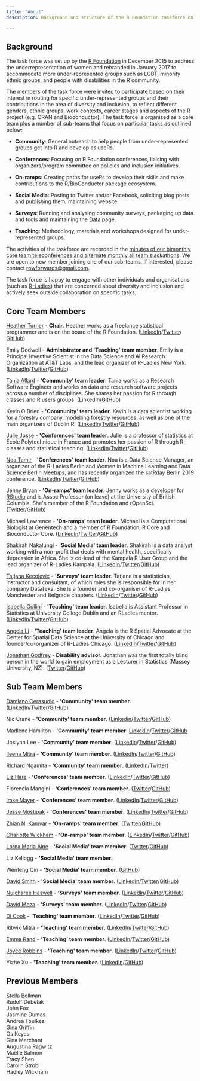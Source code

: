 ```yaml
---
title: "About"
description: Background and structure of the R Foundation taskforce on women and other under-represented groups

---
```


## Background

The task force was set up by the [R Foundation](https://www.r-project.org/foundation/) in December 2015 to address the underrepresentation of women and rebranded in January 2017 to accommodate more under-represented groups such as LGBT, minority ethnic groups, and people with disabilities in the R community.

The members of the task force were invited to participate based on their interest in routing for specific under-represented groups and their contributions in the area of diversity and inclusion, to reflect different genders, ethnic groups, work contexts, career stages and aspects of the R project (e.g. CRAN and Bioconductor). The task force is organised as a core team plus a number of sub-teams that focus on particular tasks as outlined below:

* **Community**: General outreach to help people from under-represented groups get into R and develop as useRs.

* **Conferences**: Focusing on R Foundation conferences, liaising with organizers/program committee on policies and inclusion initiatives.

* **On-ramps**: Creating paths for useRs to develop their skills and make contributions to the R/BioConductor package ecosystem.

* **Social Media**: Posting to Twitter and/or Facebook, soliciting blog posts and publishing them, maintaining website. 

* **Surveys**: Running and analysing community surveys, packaging up data and tools and maintaining the [Data](https://forwards.github.io/data/) page.

* **Teaching**: Methodology, materials and workshops designed for under-represented groups. 

The activities of the taskforce are recorded in the [minutes of our bimonthly core team teleconferences and alternate monthly all team slackathons](https://github.com/forwards/meetings-public). We are open to new member joining one of our sub-teams. If interested, please contact <rowforwards@gmail.com>.

The task force is happy to engage with other individuals and organisations (such as [R-Ladies](http://r-ladies.org)) that are concerned about diversity and inclusion and actively seek outside collaboration on specific tasks. 

## Core Team Members

[Heather Turner](http://heatherturner.net/) - **Chair**. Heather works as a freelance statistical programmer and is on the board of the R Foundation. ([LinkedIn](https://uk.linkedin.com/in/heathrturnr)/[Twitter](https://twitter.com/HeathrTurnr)/ [GitHub](https://github.com/hturner))

Emily Dodwell - **Administrator and 'Teaching' team member**. Emily is a Principal Inventive Scientist in the Data Science and AI Research Organization at AT&T Labs, and the lead organizer of R-Ladies New York. ([LinkedIn](https://www.linkedin.com/in/emdodwell/)/[Twitter](https://twitter.com/emdodwell)/[GitHub](https://github.com/emdodwell))

[Tania Allard](https://bitsandchips.me/) - **'Community' team leader**. Tania works as a Research Software Engineer and works on data and research software projects across a number of disciplines. She shares her passion for R through classes and R users groups. ([LinkedIn](https://www.linkedin.com/in/taniasanchezmonroy/)/[GitHub](https://github.com/trallard))

Kevin O'Brien - **'Community' team leader**. Kevin is a data scientist working for a forestry company, modelling forestry resources, as well as one of the main organizers of Dublin R. ([LinkedIn](https://ie.linkedin.com/in/kobriendublin)/[Twitter](www.twitter.com/DragonflyStats)/[GitHub](https://github.com/DragonflyStats))

[Julie Josse](http://juliejosse.com/) - **'Conferences' team leader**. Julie is a professor of statistics at École Polytechnique in France and promotes her passion of R through R classes and statistical teaching. ([LinkedIn](https://www.linkedin.com/in/julie-josse-4886a2140/)/[Twitter](https://twitter.com/JulieJosseStat)/[GitHub](https://github.com/julierennes))

[Noa Tamir](noatamir.com) - **'Conferences' team leader**. Noa is a Data Science Manager, an organizer of the R-Ladies Berlin and Women in Machine Learning and Data Science Berlin Meetups, and has recently organized the satRday Berlin 2019 conference. ([LinkedIn](https://www.linkedin.com/in/noatamir)/[Twitter](https://twitter.com/noatamir)/[GitHub](https://github.com/noatamir))

[Jenny Bryan](https://www.stat.ubc.ca/~jenny/) - **'On-ramps' team leader**. Jenny works as a developer for [RStudio](https://www.rstudio.com) and is Assoc Professor (on leave) at the University of British Columbia. She's member of the R Foundation and rOpenSci. ([Twitter](https://twitter.com/JennyBryan)/[GitHub](https://github.com/jennybc))

Michael Lawrence - **'On-ramps' team leader**. Michael is a Computational Biologist at Genentech and a member of R Foundation, R Core and Bioconductor Core. ([LinkedIn](https://www.linkedin.com/in/michael-lawrence-74a9b482/)/[Twitter](https://twitter.com/lawremi)/[GitHub](https://github.com/lawremi))

Shakirah Nakalungi - **'Social Media' team leader**. Shakirah is a data analyst working with a non-profit that deals with mental health, specifically depression in Africa. She is co-lead of the Kampala R User Group and the lead organizer of R-Ladies Kampala. ([LinkedIn](linkedin.com/in/shakyrah/)/[Twitter](https://twitter.com/cynthia_kyra)/[GitHub](github.com/Shakyrah))

[Tatjana Kecojevic](https://tanjakec.github.io/) - **'Surveys' team leader**. Tatjana is a statistician, instructor and consultant, of which roles she is responsible for in her company DataTeka. She is a founder and co-organiser of R-Ladies Manchester and Belgrade chapters. ([LinkedIn](https://www.linkedin.com/in/tatjana-kecojevic-803704143/)/[Twitter](https://twitter.com/Tatjana_Kec)/[GitHub](https://github.com/TanjaKec))

[Isabella Gollini](https://sites.google.com/site/isabellagollini/) - **'Teaching' team leader**. Isabella is Assistant Professor in Statistics at University College Dublin and an RLadies mentor. ([LinkedIn](https://www.linkedin.com/in/isabellagollini/)/[Twitter](https://twitter.com/IsabellaGollini)/[GitHub](https://github.com/igollini))

[Angela Li](https://angela-li.github.io/) - **'Teaching' team leader**. Angela is the R Spatial Advocate at the Center for Spatial Data Science at the University of Chicago and founder/co-organizer of R-Ladies Chicago. ([LinkedIn](https://www.linkedin.com/in/civicangela/)/[Twitter](https://twitter.com/CivicAngela)/[GitHub](https://github.com/angela-li))

[Jonathan Godfrey](https://R-Resources.massey.ac.nz/BrailleR) - **Disability advisor**. Jonathan was the first totally blind person in the world to gain employment as a Lecturer in Statistics (Massey University, NZ). ([Twitter](https://twitter.com/ajrgodfrey)/[GitHub](https://github.com/ajrgodfrey))


## Sub Team Members

[Damiano Cerasuolo](https://www.iamdamiano.com/) - **'Community' team member**. ([LinkedIn](http://www.linkedin.com/in/damianocerasuolo)/[Twitter](https://twitter.com/damiacer)/[GitHub](https://github.com/damiacer))

Nic Crane - **'Community' team member**. ([Linkedin](https://www.linkedin.com/in/nicolacrane/)/[Twitter](https://twitter.com/nic_crane)/[GitHub](https://github.com/thisisnic))

Madlene Hamilton - **'Community' team member**. [LinkedIn](https://www.linkedin.com/in/madlenehamilton/)/[Twitter](https://twitter.com/madlenehamilton)/[GitHub](https://github.com/madlene)

Joslynn Lee - **'Community' team member**. ([LinkedIn](https://www.linkedin.com/in/joslynnlee/)/[Twitter](https://twitter.com/theoreticalfun)/[GitHub](https://github.com/joslynnlee))

[Ileena Mitra](https://ileenamitra.github.io/) - **'Community' team member**. ([LinkedIn](https://www.linkedin.com/in/ileena-mitra-86a5955a/)/[Twitter](https://twitter.com/ileena_mitra)/[GitHub](https://github.com/ileenamitra))

Richard Ngamita - **'Community' team member**. ([LinkedIn](https://www.linkedin.com/authwall?trk=bf&trkInfo=AQEppCtQIHDr1gAAAWw-xazwr8nDqwxh0SucHiUeZW1D6vsQWLmkh3pc3YAdA2xFriPTpBPjigp5Sc-vBWE7k7chWXoyWBQsie84uF26JSbG0-5s-D4YCkVIh2mqRG2YY0M5G1A=&originalReferer=&sessionRedirect=https%3A%2F%2Fwww.linkedin.com%2Fin%2Fngamita%2F)/[Twitter](https://twitter.com/ngamita))

[Liz Hare](http://doggenetics.com) - **'Conferences' team member**. ([LinkedIn](https://www.linkedin.com/in/liz-hare-1a50925/)/[Twitter](https://twitter.com/DogGeneticsLLC)/[GitHub](https://github.com/LizHareDogs))

Florencia Mangini - **'Conferences' team member**. ([Twitter](https://twitter.com/manginiflor)/[GitHub](https://github.com/frm1789))

[Imke Mayer](https://www.imkemayer.com) - **'Conferences' team member**. ([LinkedIn](https://www.linkedin.com/in/imke-mayer-426a36131)/[Twitter](https://twitter.com/imkemay)/[GitHub](https://github.com/imkemayer))

[Jesse Mostipak](https://www.jessemaegan.com/) - **'Conferences' team member**. ([LinkedIn](https://www.linkedin.com/in/jessemostipak/)/[Twitter](https://twitter.com/kierisi)/[GitHub](https://github.com/kierisi))

[Zhian N. Kamvar](https://zkamvar.github.io) - **'On-ramps' team member**. ([Twitter](https://twitter.com/zkamvar)/[GitHub](https://github.com/zkamvar))

[Charlotte Wickham](http://cwick.co.nz) - **'On-ramps' team member**. ([LinkedIn](https://www.linkedin.com/in/charlotte-wickham-793a011a)/[Twitter](https://twitter.com/CVWickham)/[GitHub](https://github.com/cwickham))

[Lorna Maria Aine](https://medium.com/@lornamariak) - **'Social Media' team member**. ([Twitter](https://twitter.com/lornamariak)/[GitHub](https://github.com/lornamariak))

Liz Kellogg - **'Social Media' team member**.

Wenfeng Qin - **'Social Media' team member**. ([GitHub](https://github.com/qinwf))

[David Smith](https://developer.microsoft.com/en-us/advocates/david-smith) - **'Social Media' team member**. ([LinkedIn](https://www.linkedin.com/in/dmsmith/)/[Twitter](https://twitter.com/revodavid)/[GitHub](https://github.com/revodavid))

[Nujcharee Haswell](https://pedzilla.netlify.com/) - **'Surveys' team member**. ([LinkedIn](https://www.linkedin.com/in/nujcharee-haswell-นุชรี-แฮสเวล-55a86729/)/[Twitter](https://twitter.com/nujcharee)/[GitHub](https://github.com/nujcharee))

[David Meza](https://knowledger.rbind.io/) - **'Surveys' team member**. ([LinkedIn](https://www.linkedin.com/in/davidmeza1/)/[Twitter](https://twitter.com/davidmeza1)/[GitHub](https://github.com/davidmeza1))

[Di Cook](http://dicook.org) - **'Teaching' team member**. ([LinkedIn](https://au.linkedin.com/in/dianne-cook-a4877a104)/[Twitter](https://twitter.com/visnut)/[GitHub](https://github.com/dicook))

Ritwik Mitra - **'Teaching' team member**. ([LinkedIn](www.linkedin.com/in/riikmitra)/[Twitter](https://twitter.com/riikmitra)/[GitHub](https://github.com/kiwtir))

[Emma Rand](https://www.york.ac.uk/biology/our-staff/emma-rand/) - **'Teaching' team member**. ([LinkedIn](https://www.linkedin.com/in/emma-rand-6b0a61a/)/[Twitter](https://twitter.com/er13_r)/[GitHub](https://github.com/3mmaRand))

[Joyce Robbins](http://www.joyce-robbins.com/about/) - **'Teaching' team member**. ([LinkedIn](https://www.linkedin.com/in/joycerobbins/)/[Twitter](https://twitter.com/jtrnyc)/[GitHub](https://github.com/jtr13))

Yizhe Xu - **'Teaching' team member**. ([LinkedIn](https://www.linkedin.com/in/yizhexu/)/[GitHub](https://github.com/yizhexu))


## Previous Members

Stella Bollman  
Rudolf Debelak  
John Fox  
Jasmine Dumas  
Andrea Foulkes  
Gina Griffin  
Os Keyes  
Gina Merchant  
Augustina Ragwitz  
Maëlle Salmon  
Tracy Shen  
Carolin Strobl  
Hadley Wickham
